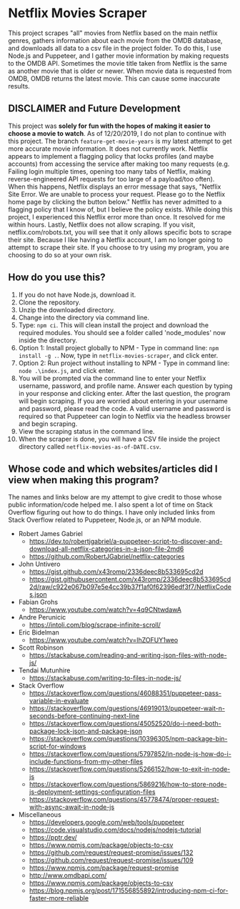# Netflix Movies Scraper
This project scrapes "all" movies from Netflix based on the main netflix genres, gathers information about each movie from the OMDB database, and downloads all data to a csv file in the project folder. To do this, I use Node.js and Puppeteer, and I gather movie information by making requests to the OMDB API. Sometimes the movie title taken from Netflix is the same as another movie that is older or newer. When movie data is requested from OMDB, OMDB returns the latest movie. This can cause some inaccurate results.

## DISCLAIMER and Future Development
This project was **solely for fun with the hopes of making it easier to choose a movie to watch**. As of 12/20/2019, I do not plan to continue with this project. The branch `feature-get-movie-years` is my latest attempt to get more accurate movie information. It does not currently work. Netflix appears to implement a flagging policy that locks profiles (and maybe accounts) from accessing the service after making too many requests (e.g. Failing login multiple times, opening too many tabs of Netflix, making reverse-engineered API requests for too large of a payload/too often). When this happens, Netflix displays an error message that says, "Netflix Site Error. We are unable to process your request. Please go to the Netflix home page by clicking the button below." Netflix has never admitted to a flagging policy that I know of, but I believe the policy exists. While doing this project, I experienced this Netflix error more than once. It resolved for me within hours. Lastly, Netflix does not allow scraping. If you visit, netflix.com/robots.txt, you will see that it only allows specific bots to scrape their site. Because I like having a Netflix account, I am no longer going to attempt to scrape their site. If you choose to try using my program, you are choosing to do so at your own risk.

## How do you use this?
1. If you do not have Node.js, download it.
2. Clone the repository.
3. Unzip the downloaded directory.
4. Change into the directory via command line.
5. Type: `npm ci`. This will clean install the project and download the required modules. You should see a folder called 'node_modules' now inside the directory.
6. Option 1: Install project globally to NPM - Type in command line: `npm install -g .`. Now, type in `netflix-movies-scraper`, and click enter.
7. Option 2: Run project without installing to NPM - Type in command line: `node .\index.js`, and click enter.
8. You will be prompted via the command line to enter your Netflix username, password, and profile name. Answer each question by typing in your response and clicking enter. After the last question, the program will begin scraping. If you are worried about entering in your username and password, please read the code. A valid username and password is required so that Puppeteer can login to Netflix via the headless browser and begin scraping.
9. View the scraping status in the command line.
10. When the scraper is done, you will have a CSV file inside the project directory called `netflix-movies-as-of-DATE.csv`.

## Whose code and which websites/articles did I view when making this program?
The names and links below are my attempt to give credit to those whose public information/code helped me. I also spent a lot of time on Stack Overflow figuring out how to do things. I have only included links from Stack Overflow related to Puppeteer, Node.js, or an NPM module.
- Robert James Gabriel
  - https://dev.to/robertjgabriel/a-puppeteer-script-to-discover-and-download-all-netflix-categories-in-a-json-file-2md6
  - https://github.com/RobertJGabriel/netflix-categories
- John Untivero
  - https://gist.github.com/x43romp/2336deec8b533695cd2d
  - https://gist.githubusercontent.com/x43romp/2336deec8b533695cd2d/raw/c922e067b097e5e4cc39b37f1af0f62396edf3f7/NetflixCodes.json
- Fabian Grohs
  - https://www.youtube.com/watch?v=4q9CNtwdawA
- Andre Perunicic
  - https://intoli.com/blog/scrape-infinite-scroll/
- Eric Bidelman
  - https://www.youtube.com/watch?v=lhZOFUY1weo
- Scott Robinson
  - https://stackabuse.com/reading-and-writing-json-files-with-node-js/
- Tendai Mutunhire
  - https://stackabuse.com/writing-to-files-in-node-js/
- Stack Overflow
  - https://stackoverflow.com/questions/46088351/puppeteer-pass-variable-in-evaluate
  - https://stackoverflow.com/questions/46919013/puppeteer-wait-n-seconds-before-continuing-next-line
  - https://stackoverflow.com/questions/45052520/do-i-need-both-package-lock-json-and-package-json
  - https://stackoverflow.com/questions/10396305/npm-package-bin-script-for-windows
  - https://stackoverflow.com/questions/5797852/in-node-js-how-do-i-include-functions-from-my-other-files
  - https://stackoverflow.com/questions/5266152/how-to-exit-in-node-js
  - https://stackoverflow.com/questions/5869216/how-to-store-node-js-deployment-settings-configuration-files
  - https://stackoverflow.com/questions/45778474/proper-request-with-async-await-in-node-js
- Miscellaneous
  - https://developers.google.com/web/tools/puppeteer
  - https://code.visualstudio.com/docs/nodejs/nodejs-tutorial
  - https://pptr.dev/
  - https://www.npmjs.com/package/objects-to-csv
  - https://github.com/request/request-promise/issues/132
  - https://github.com/request/request-promise/issues/109
  - https://www.npmjs.com/package/request-promise
  - http://www.omdbapi.com/
  - https://www.npmjs.com/package/objects-to-csv
  - https://blog.npmjs.org/post/171556855892/introducing-npm-ci-for-faster-more-reliable